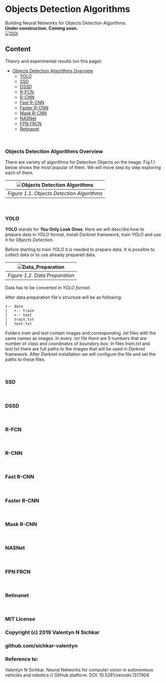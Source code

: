 # Objects Detection Algorithms
Building Neural Networks for Objects Detection Algorithms.
<br/>**Under construction. Coming soon.**
<br/>[![DOI](https://zenodo.org/badge/DOI/10.5281/zenodo.1317904.svg)](https://doi.org/10.5281/zenodo.1317904)

## Content
Theory and experimental results (on this page):

* [Objects Detection Algorithms Overview](#main-objects-detection-algorithms)
  * [YOLO](#yolo)
  * [SSD](#ssd)
  * [DSSD](#dssd)
  * [R-FCN](#r-fcn)
  * [R-CNN](#r-cnn)
  * [Fast R-CNN](#fast-r-cnn)
  * [Faster R-CNN](#faster-r-cnn)
  * [Mask R-CNN](#mask-r-cnn)
  * [NASNet](#nasnet)
  * [FPN FRCN](#fpn-frcn)
  * [Retinanet](#retinanet)

<br/>

### <a id="main-objects-detection-algorithms">Objects Detection Algorithms Overview</a>
There are variety of algorithms for Detection Objects on the image. Fig.1.1 below shows the most popular of them. We will move step by step exploring each of them.

| ![Objects Detection Algorithms](https://github.com/sichkar-valentyn/Neural_Networks_for_Computer_Vision/blob/master/images/Objects_Detection/Objects_Detection_Algorithms___.png) | 
|:--:| 
| *Figure 1.1. Objects Detection Algorithms* |

<br/>

### <a id="yolo">YOLO</a>
**YOLO** stands for **You Only Look Ones**. Here we will describe how to prepare data in *YOLO* format, install *Darknet* framework, train *YOLO* and use it for *Objects Detection*.

Before starting to train *YOLO* it is needed to prepare data. It is possible to collect data or to use already prepared data.

| ![Data_Preparation](https://github.com/sichkar-valentyn/Neural_Networks_for_Computer_Vision/blob/master/images/Objects_Detection/Data_Preparation.png) | 
|:--:| 
| *Figure 1.2. Data Preparation* |

Data has to be converted in *YOLO format*.

After data preparation file's structure will be as following:
```
+-- data
|   +-- train
|   +-- test
|   train.txt
|   test.txt
```

Folders *train* and *test* contain images and corresponding *.txt* files with the same names as images. In every *.txt* file there are 5 numbers that are number of *class* and *coordinates* of *boundary box*. In files *train.txt* and *test.txt* there are full paths to the images that will be used in *Darknet* framework. After *Darknet* installation we will configure the file and set the paths to these files.

<br/>

### <a id="ssd">SSD</a>

<br/>

### <a id="dssd">DSSD</a>

<br/>

### <a id="r-fcn">R-FCN</a>

<br/>

### <a id="r-cnn">R-CNN</a>

<br/>

### <a id="fast-r-cnn">Fast R-CNN</a>

<br/>

### <a id="faster-r-cnn">Faster R-CNN</a>

<br/>

### <a id="mask-r-cnn">Mask R-CNN</a>

<br/>

### <a id="nasnet">NASNet</a>

<br/>

### <a id="fpn-frcn">FPN FRCN</a>

<br/>

### <a id="retinanet">Retinanet</a>

<br/>

### MIT License
### Copyright (c) 2019 Valentyn N Sichkar
### github.com/sichkar-valentyn
### Reference to:
Valentyn N Sichkar. Neural Networks for computer vision in autonomous vehicles and robotics // GitHub platform. DOI: 10.5281/zenodo.1317904
